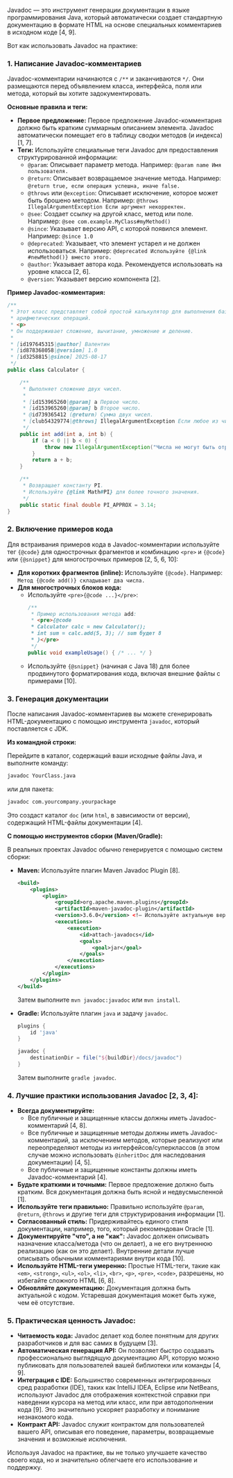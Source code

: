 Javadoc — это инструмент генерации документации в языке программирования Java, который автоматически создает стандартную документацию в формате HTML на основе специальных комментариев в исходном коде [4, 9].

Вот как использовать Javadoc на практике:

### 1. Написание Javadoc-комментариев

Javadoc-комментарии начинаются с `/**` и заканчиваются `*/`. Они размещаются перед объявлением класса, интерфейса, поля или метода, который вы хотите задокументировать.

**Основные правила и теги:**

*   **Первое предложение:** Первое предложение Javadoc-комментария должно быть кратким суммарным описанием элемента. Javadoc автоматически помещает его в таблицу сводки методов (и индекса) [1, 7].
*   **Теги:** Используйте специальные теги Javadoc для предоставления структурированной информации:
    *   `@param`: Описывает параметр метода. Например: `@param name Имя пользователя.`
    *   `@return`: Описывает возвращаемое значение метода. Например: `@return true, если операция успешна, иначе false.`
    *   `@throws` или `@exception`: Описывает исключение, которое может быть брошено методом. Например: `@throws IllegalArgumentException Если аргумент некорректен.`
    *   `@see`: Создает ссылку на другой класс, метод или поле. Например: `@see com.example.MyClass#myMethod()`
    *   `@since`: Указывает версию API, с которой появился элемент. Например: `@since 1.0`
    *   `@deprecated`: Указывает, что элемент устарел и не должен использоваться. Например: `@deprecated Используйте {@link #newMethod()} вместо этого.`
    *   `@author`: Указывает автора кода. Рекомендуется использовать на уровне класса [2, 6].
    *   `@version`: Указывает версию компонента [2].

**Пример Javadoc-комментария:**

```java
/**
 * Этот класс представляет собой простой калькулятор для выполнения базовых
 * арифметических операций.
 * <p>
 * Он поддерживает сложение, вычитание, умножение и деление.
 *
 * [id197645315|@author] Валентин
 * [id878368058|@version] 1.0
 * [id3258815|@since] 2025-08-17
 */
public class Calculator {

    /**
     * Выполняет сложение двух чисел.
     *
     * [id153965260|@param] a Первое число.
     * [id153965260|@param] b Второе число.
     * @id739365412 (@return) Сумма двух чисел.
     * [club54329774|@throws] IllegalArgumentException Если любое из чисел является отрицательным.
     */
    public int add(int a, int b) {
        if (a < 0 || b < 0) {
            throw new IllegalArgumentException("Числа не могут быть отрицательными.");
        }
        return a + b;
    }

    /**
     * Возвращает константу PI.
     * Используйте {@link Math#PI} для более точного значения.
     */
    public static final double PI_APPROX = 3.14;
}
```

### 2. Включение примеров кода

Для встраивания примеров кода в Javadoc-комментарии используйте тег `{@code}` для однострочных фрагментов и комбинацию `<pre>` и `{@code}` или `{@snippet}` для многострочных примеров [2, 5, 6, 10]:

*   **Для коротких фрагментов (inline):** Используйте `{@code}`. Например: `Метод {@code add()} складывает два числа.`
*   **Для многострочных блоков кода:**
    *   Используйте `<pre>{@code ...}</pre>`:
        ```java
        /**
         * Пример использования метода add:
         * <pre>{@code
         * Calculator calc = new Calculator();
         * int sum = calc.add(5, 3); // sum будет 8
         * }</pre>
         */
        public void exampleUsage() { /* ... */ }
        ```
    *   Используйте `{@snippet}` (начиная с Java 18) для более продвинутого форматирования кода, включая внешние файлы с примерами [10].

### 3. Генерация документации

После написания Javadoc-комментариев вы можете сгенерировать HTML-документацию с помощью инструмента `javadoc`, который поставляется с JDK.

**Из командной строки:**

Перейдите в каталог, содержащий ваши исходные файлы Java, и выполните команду:

```bash
javadoc YourClass.java
```
или для пакета:
```bash
javadoc com.yourcompany.yourpackage
```
Это создаст каталог `doc` (или `html`, в зависимости от версии), содержащий HTML-файлы документации [4].

**С помощью инструментов сборки (Maven/Gradle):**

В реальных проектах Javadoc обычно генерируется с помощью систем сборки:

*   **Maven:** Используйте плагин Maven Javadoc Plugin [8].
    ```xml
    <build>
        <plugins>
            <plugin>
                <groupId>org.apache.maven.plugins</groupId>
                <artifactId>maven-javadoc-plugin</artifactId>
                <version>3.6.0</version> <!— Используйте актуальную версию —>
                <executions>
                    <execution>
                        <id>attach-javadocs</id>
                        <goals>
                            <goal>jar</goal>
                        </goals>
                    </execution>
                </executions>
            </plugin>
        </plugins>
    </build>
    ```
    Затем выполните `mvn javadoc:javadoc` или `mvn install`.

*   **Gradle:** Используйте плагин `java` и задачу `javadoc`.
    ```gradle
    plugins {
        id 'java'
    }

    javadoc {
        destinationDir = file("${buildDir}/docs/javadoc")
    }
    ```
    Затем выполните `gradle javadoc`.

### 4. Лучшие практики использования Javadoc [2, 3, 4]:

*   **Всегда документируйте:**
    *   Все публичные и защищенные классы должны иметь Javadoc-комментарий [4, 8].
    *   Все публичные и защищенные методы должны иметь Javadoc-комментарий, за исключением методов, которые реализуют или переопределяют методы из интерфейсов/суперклассов (в этом случае можно использовать `@inheritDoc` для наследования документации) [4, 5].
    *   Все публичные и защищенные константы должны иметь Javadoc-комментарий [4].
*   **Будьте краткими и точными:** Первое предложение должно быть кратким. Вся документация должна быть ясной и недвусмысленной [1].
*   **Используйте теги правильно:** Правильно используйте `@param`, `@return`, `@throws` и другие теги для структурирования информации [1].
*   **Согласованный стиль:** Придерживайтесь единого стиля документации, например, того, который рекомендован Oracle [1].
*   **Документируйте "что", а не "как":** Javadoc должен описывать назначение класса/метода (что он делает), а не его внутреннюю реализацию (как он это делает). Внутренние детали лучше описывать обычными комментариями внутри кода [10].
*   **Используйте HTML-теги умеренно:** Простые HTML-теги, такие как `<em>`, `<strong>`, `<ul>`, `<ol>`, `<li>`, `<br>`, `<p>`, `<pre>`, `<code>`, разрешены, но избегайте сложного HTML [6, 8].
*   **Обновляйте документацию:** Документация должна быть актуальной с кодом. Устаревшая документация может быть хуже, чем её отсутствие.

### 5. Практическая ценность Javadoc:

*   **Читаемость кода:** Javadoc делает код более понятным для других разработчиков и для вас самих в будущем [3].
*   **Автоматическая генерация API:** Он позволяет быстро создавать профессионально выглядящую документацию API, которую можно публиковать для пользователей вашей библиотеки или команды [4, 9].
*   **Интеграция с IDE:** Большинство современных интегрированных сред разработки (IDE), таких как IntelliJ IDEA, Eclipse или NetBeans, используют Javadoc для отображения контекстной справки при наведении курсора на метод или класс, или при автодополнении кода [9]. Это значительно ускоряет разработку и понимание незнакомого кода.
*   **Контракт API:** Javadoc служит контрактом для пользователей вашего API, описывая его поведение, параметры, возвращаемые значения и возможные исключения.

Используя Javadoc на практике, вы не только улучшаете качество своего кода, но и значительно облегчаете его использование и поддержку.
